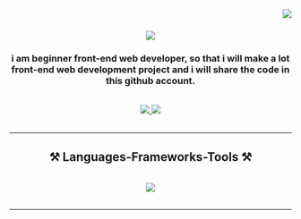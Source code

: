 <img align="right" src="https://visitor-badge.laobi.icu/badge?page_id=suhri-wrk.visitor-badge" />

<h1 align="center">
    <img src="https://readme-typing-svg.herokuapp.com/?font=Righteous&size=35&center=true&vCenter=true&width=500&height=70&duration=4000&lines=Hi+There!+👋;+I'm+Suhri!;" />
</h1>


<h3 align="center">i am beginner front-end web developer, so that i will make a lot front-end web development project and i will share the code in this github account. </h3>
<br/>
<div align="center"> 
  <a href="https://www.youtube.com/@sukoder">
    <img src="https://img.shields.io/badge/YouTube-FF0000?style=for-the-badge&logo=youtube&logoColor=white" />
  </a> 
  <a href="https://www.instagram.com/sukoder.me">
    <img src="https://img.shields.io/badge/Instagram-E4405F?style=for-the-badge&logo=instagram&logoColor=white" />
  </a>
<!-- |
  <a href="mailto:pedro.sales.muniz@gmail.com">
    <img src="https://img.shields.io/badge/Gmail-333333?style=for-the-badge&logo=gmail&logoColor=red" />
  </a>
  a href="https://linkedin.com/in/pedro-sales-muniz" target="_blank">
    <img src="https://img.shields.io/badge/LinkedIn-0077B5?style=for-the-badge&logo=linkedin&logoColor=white" target="_blank" />
  </a>
  <a href="https://salesp07.github.io" target="_blank">
     <img src="https://img.shields.io/badge/Portfolio-FF5722?style=for-the-badge&logo=todoist&logoColor=white" target="_blank" /> 
  </a>
-->
</div>

<br/>
<hr/>
 
<h2 align="center">⚒️ Languages-Frameworks-Tools ⚒️</h2>
<br/>
<div align="center">
    <img src="https://skillicons.dev/icons?i=html,css,javascript,react,vscode,git,github" />
    <!-- <img src="https://skillicons.dev/icons?i=html,css,javascript,typescript,vscode,git,github,react,bootstrap,tailwind,python" /> -->
</div>

<br/>
<hr/>

<!--
**suhri-wrk/suhri-wrk** is a ✨ _special_ ✨ repository because its `README.md` (this file) appears on your GitHub profile.

Here are some ideas to get you started:

- 🔭 I’m currently working on ...
- 🌱 I’m currently learning ...
- 👯 I’m looking to collaborate on ...
- 🤔 I’m looking for help with ...
- 💬 Ask me about ...
- 📫 How to reach me: ...
- 😄 Pronouns: ...
- ⚡ Fun fact: ...
-->
